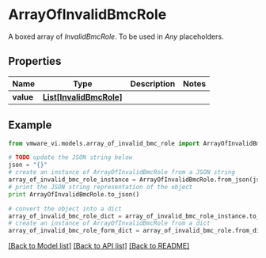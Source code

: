 # ArrayOfInvalidBmcRole

A boxed array of *InvalidBmcRole*. To be used in *Any* placeholders. 

## Properties
Name | Type | Description | Notes
------------ | ------------- | ------------- | -------------
**value** | [**List[InvalidBmcRole]**](InvalidBmcRole.md) |  | 

## Example

```python
from vmware_vi.models.array_of_invalid_bmc_role import ArrayOfInvalidBmcRole

# TODO update the JSON string below
json = "{}"
# create an instance of ArrayOfInvalidBmcRole from a JSON string
array_of_invalid_bmc_role_instance = ArrayOfInvalidBmcRole.from_json(json)
# print the JSON string representation of the object
print ArrayOfInvalidBmcRole.to_json()

# convert the object into a dict
array_of_invalid_bmc_role_dict = array_of_invalid_bmc_role_instance.to_dict()
# create an instance of ArrayOfInvalidBmcRole from a dict
array_of_invalid_bmc_role_form_dict = array_of_invalid_bmc_role.from_dict(array_of_invalid_bmc_role_dict)
```
[[Back to Model list]](../README.md#documentation-for-models) [[Back to API list]](../README.md#documentation-for-api-endpoints) [[Back to README]](../README.md)


